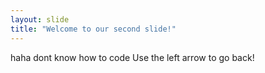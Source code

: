 ```yaml
---
layout: slide
title: "Welcome to our second slide!"
---
```

haha dont know how to code
Use the left arrow to go back!
